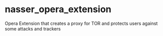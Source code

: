 nasser_opera_extension
======================

Opera Extension that creates a proxy for TOR and protects users against some attacks and trackers
